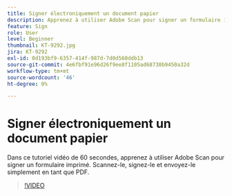 ```yaml
---
title: Signer électroniquement un document papier
description: Apprenez à utiliser Adobe Scan pour signer un formulaire imprimé
feature: Sign
role: User
level: Beginner
thumbnail: KT-9292.jpg
jira: KT-9292
exl-id: 0d193bf9-6357-414f-987d-7d0d560ddb13
source-git-commit: 4e6fbf91e96d26f9ee8f1105ad68738b9450a32d
workflow-type: tm+mt
source-wordcount: '46'
ht-degree: 0%

---
```


# Signer électroniquement un document papier

Dans ce tutoriel vidéo de 60 secondes, apprenez à utiliser Adobe Scan pour signer un formulaire imprimé. Scannez-le, signez-le et envoyez-le simplement en tant que PDF.

>[!VIDEO](https://video.tv.adobe.com/v/347124?quality=12&learn=on&hidetitle=true&captions=fre_fr)
